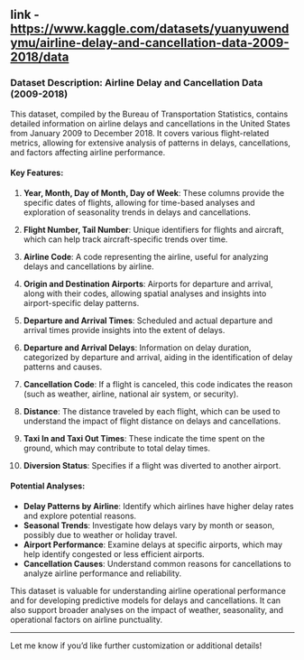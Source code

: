 ## link -https://www.kaggle.com/datasets/yuanyuwendymu/airline-delay-and-cancellation-data-2009-2018/data

### Dataset Description: Airline Delay and Cancellation Data (2009-2018)

This dataset, compiled by the Bureau of Transportation Statistics, contains detailed information on airline delays and cancellations in the United States from January 2009 to December 2018. It covers various flight-related metrics, allowing for extensive analysis of patterns in delays, cancellations, and factors affecting airline performance. 

#### Key Features:

1. **Year, Month, Day of Month, Day of Week**: These columns provide the specific dates of flights, allowing for time-based analyses and exploration of seasonality trends in delays and cancellations.
  
2. **Flight Number, Tail Number**: Unique identifiers for flights and aircraft, which can help track aircraft-specific trends over time.

3. **Airline Code**: A code representing the airline, useful for analyzing delays and cancellations by airline.

4. **Origin and Destination Airports**: Airports for departure and arrival, along with their codes, allowing spatial analyses and insights into airport-specific delay patterns.

5. **Departure and Arrival Times**: Scheduled and actual departure and arrival times provide insights into the extent of delays.

6. **Departure and Arrival Delays**: Information on delay duration, categorized by departure and arrival, aiding in the identification of delay patterns and causes.

7. **Cancellation Code**: If a flight is canceled, this code indicates the reason (such as weather, airline, national air system, or security).

8. **Distance**: The distance traveled by each flight, which can be used to understand the impact of flight distance on delays and cancellations.

9. **Taxi In and Taxi Out Times**: These indicate the time spent on the ground, which may contribute to total delay times.

10. **Diversion Status**: Specifies if a flight was diverted to another airport.

#### Potential Analyses:

- **Delay Patterns by Airline**: Identify which airlines have higher delay rates and explore potential reasons.
- **Seasonal Trends**: Investigate how delays vary by month or season, possibly due to weather or holiday travel.
- **Airport Performance**: Examine delays at specific airports, which may help identify congested or less efficient airports.
- **Cancellation Causes**: Understand common reasons for cancellations to analyze airline performance and reliability.
  
This dataset is valuable for understanding airline operational performance and for developing predictive models for delays and cancellations. It can also support broader analyses on the impact of weather, seasonality, and operational factors on airline punctuality.

--- 

Let me know if you’d like further customization or additional details!
